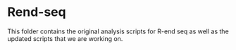 # Rend-seq

This folder contains the original analysis scripts for R-end seq as well as the updated scripts that we are working on. 
